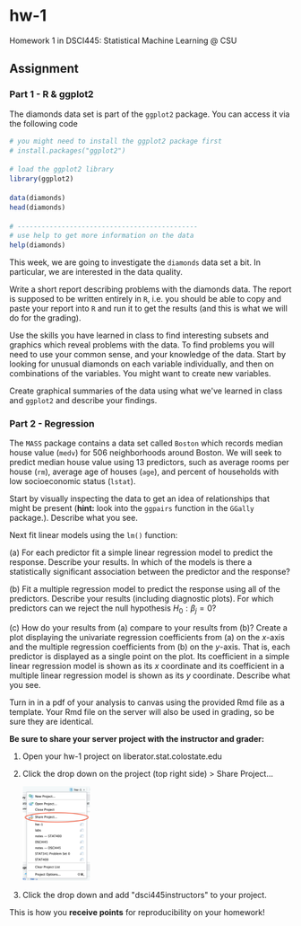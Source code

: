 # hw-1

Homework 1 in DSCI445: Statistical Machine Learning @ CSU

## Assignment

### Part 1 - R & ggplot2
The diamonds data set is part of the `ggplot2` package. You can access it via the following code


```r
# you might need to install the ggplot2 package first
# install.packages("ggplot2")

# load the ggplot2 library
library(ggplot2)

data(diamonds)
head(diamonds) 

# ---------------------------------------------
# use help to get more information on the data
help(diamonds)
```

This week, we are going to investigate the `diamonds` data set a bit. In particular, we are interested in the data quality.

Write a short report describing problems with the diamonds data. The report is supposed to be written entirely in `R`, i.e. you should be able to copy and paste your report into `R` and run it to get the results (and this is what we will do for the grading).

Use the skills you have learned in class to find interesting subsets and graphics which reveal problems with the data. To find problems you will need to use your common sense, and your knowledge of the data. Start by looking for unusual diamonds on each variable individually, and then on combinations of the variables. You might want to create new variables. 

Create graphical summaries of the data using what we've learned in class and `ggplot2` and describe your findings. 

### Part 2 - Regression

The `MASS` package contains a data set called `Boston` which records median house value (`medv`) for $506$ neighborhoods around Boston. We will seek to predict median house value using 13 predictors, such as average rooms per house (`rm`), average age of houses (`age`), and percent of households with low socioeconomic status (`lstat`). 

Start by visually inspecting the data to get an idea of relationships that might be present (**hint:** look into the `ggpairs` function in the `GGally` package.). Describe what you see.

Next fit linear models using the `lm()` function:

(a) For each predictor fit a simple linear regression model to predict the response. Describe your results. In which of the models is there a statistically significant association between the predictor and the response?

(b) Fit a multiple regression model to predict the response using all of the predictors. Describe your results (including diagnostic plots). For which predictors can we reject the null hypothesis $H_0: \beta_j = 0$?

(c) How do your results from (a) compare to your results from (b)? Create a plot displaying the univariate regression coefficients from (a) on the $x$-axis and the multiple regression coefficients from (b) on the $y$-axis. That is, each predictor is displayed as a single point on the plot. Its coefficient in a simple linear regression model is shown as its $x$ coordinate and its coefficient in a multiple linear regression model is shown as its $y$ coordinate. Describe what you see.

 
Turn in in a pdf of your analysis to canvas using the provided Rmd file as a template. Your Rmd file on the server will also be used in grading, so be sure they are identical.

**Be sure to share your server project with the instructor and grader:**

1. Open your hw-1 project on liberator.stat.colostate.edu
2. Click the drop down on the project (top right side) > Share Project...
    
    <img src="share_project.png" title="plot of chunk unnamed-chunk-2" alt="plot of chunk unnamed-chunk-2" width="25%" />
  
3. Click the drop down and add "dsci445instructors" to your project.

This is how you **receive points** for reproducibility on your homework!




